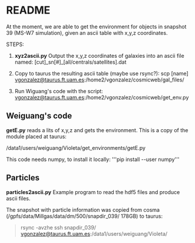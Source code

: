 # README #

At the moment, we are able to get the environment for objects in snapshot 39 (MS-W7 simulation), given an ascii table with x,y,z coordinates.

STEPS:

1. **xyz2ascii.py** Output the x,y,z coordinates of galaxies into an ascii file named: [cut]\_sn[#]\_[all/centrals/satellites].dat 

2. Copy to taurus the resulting ascii table (maybe use rsync?):
   scp [name] vgonzalez@taurus.ft.uam.es:/home2/vgonzalez/cosmicweb/gal_files/

3. Run Wiguang's code with the script:
   vgonzalez@taurus.ft.uam.es:/home2/vgonzalez/cosmicweb/get_env.py

## Weiguang's code  ##

**getE.py** reads a lits of x,y,z and gets the environment. This is a copy of the module placed at taurus:

/data1/users/weiguang/Violeta/get_environments/getE.py

This code needs numpy, to install it locally:
'''pip install --user numpy'''

## Particles ##

**particles2ascii.py** Example program to read the hdf5 files and produce ascii files.

The snapshot with particle information was copied from cosma (/gpfs/data/Millgas/data/dm/500/snapdir_039/ 178GB) to taurus:

> rsync -avzhe ssh snapdir_039/ vgonzalez@taurus.ft.uam.es:/data1/users/weiguang/Violeta/

